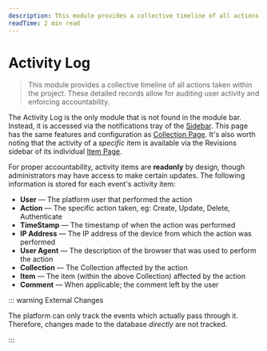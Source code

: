 ```yaml
---
description: This module provides a collective timeline of all actions taken within the project. These detailed records allow for auditing user activity and enforcing accountability.
readTime: 2 min read
---
```


# Activity Log

> This module provides a collective timeline of all actions taken within the project. These detailed records allow for
> auditing user activity and enforcing accountability.

The Activity Log is the only module that is not found in the module bar. Instead, it is accessed via the notifications
tray of the [Sidebar](/app/overview#_4-sidebar). This page has the same features and configuration as
[Collection Page](/app/content/collections). It's also worth noting that the activity of a _specific_ item is available
via the Revisions sidebar of its individual [Item Page](/app/content/items).

For proper accountability, activity items are **readonly** by design, though administrators may have access to make
certain updates. The following information is stored for each event's activity item:

- **User** — The platform user that performed the action
- **Action** — The specific action taken, eg: Create, Update, Delete, Authenticate
- **TimeStamp** — The timestamp of when the action was performed
- **IP Address** — The IP address of the device from which the action was performed
- **User Agent** — The description of the browser that was used to perform the action
- **Collection** — The Collection affected by the action
- **Item** — The item (within the above Collection) affected by the action
- **Comment** — When applicable; the comment left by the user

::: warning External Changes

The platform can only track the events which actually pass through it. Therefore, changes made to the database
_directly_ are not tracked.

:::
